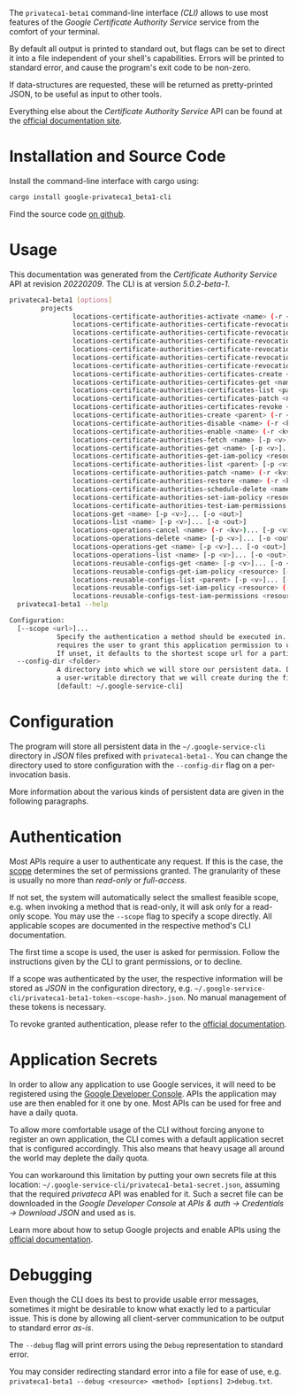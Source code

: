 <!---
DO NOT EDIT !
This file was generated automatically from 'src/generator/templates/cli/README.md.mako'
DO NOT EDIT !
-->
The `privateca1-beta1` command-line interface *(CLI)* allows to use most features of the *Google Certificate Authority Service* service from the comfort of your terminal.

By default all output is printed to standard out, but flags can be set to direct it into a file independent of your shell's
capabilities. Errors will be printed to standard error, and cause the program's exit code to be non-zero.

If data-structures are requested, these will be returned as pretty-printed JSON, to be useful as input to other tools.

Everything else about the *Certificate Authority Service* API can be found at the
[official documentation site](https://cloud.google.com/).

# Installation and Source Code

Install the command-line interface with cargo using:

```bash
cargo install google-privateca1_beta1-cli
```

Find the source code [on github](https://github.com/Byron/google-apis-rs/tree/main/gen/privateca1_beta1-cli).

# Usage

This documentation was generated from the *Certificate Authority Service* API at revision *20220209*. The CLI is at version *5.0.2-beta-1*.

```bash
privateca1-beta1 [options]
        projects
                locations-certificate-authorities-activate <name> (-r <kv>)... [-p <v>]... [-o <out>]
                locations-certificate-authorities-certificate-revocation-lists-get <name> [-p <v>]... [-o <out>]
                locations-certificate-authorities-certificate-revocation-lists-get-iam-policy <resource> [-p <v>]... [-o <out>]
                locations-certificate-authorities-certificate-revocation-lists-list <parent> [-p <v>]... [-o <out>]
                locations-certificate-authorities-certificate-revocation-lists-patch <name> (-r <kv>)... [-p <v>]... [-o <out>]
                locations-certificate-authorities-certificate-revocation-lists-set-iam-policy <resource> (-r <kv>)... [-p <v>]... [-o <out>]
                locations-certificate-authorities-certificate-revocation-lists-test-iam-permissions <resource> (-r <kv>)... [-p <v>]... [-o <out>]
                locations-certificate-authorities-certificates-create <parent> (-r <kv>)... [-p <v>]... [-o <out>]
                locations-certificate-authorities-certificates-get <name> [-p <v>]... [-o <out>]
                locations-certificate-authorities-certificates-list <parent> [-p <v>]... [-o <out>]
                locations-certificate-authorities-certificates-patch <name> (-r <kv>)... [-p <v>]... [-o <out>]
                locations-certificate-authorities-certificates-revoke <name> (-r <kv>)... [-p <v>]... [-o <out>]
                locations-certificate-authorities-create <parent> (-r <kv>)... [-p <v>]... [-o <out>]
                locations-certificate-authorities-disable <name> (-r <kv>)... [-p <v>]... [-o <out>]
                locations-certificate-authorities-enable <name> (-r <kv>)... [-p <v>]... [-o <out>]
                locations-certificate-authorities-fetch <name> [-p <v>]... [-o <out>]
                locations-certificate-authorities-get <name> [-p <v>]... [-o <out>]
                locations-certificate-authorities-get-iam-policy <resource> [-p <v>]... [-o <out>]
                locations-certificate-authorities-list <parent> [-p <v>]... [-o <out>]
                locations-certificate-authorities-patch <name> (-r <kv>)... [-p <v>]... [-o <out>]
                locations-certificate-authorities-restore <name> (-r <kv>)... [-p <v>]... [-o <out>]
                locations-certificate-authorities-schedule-delete <name> (-r <kv>)... [-p <v>]... [-o <out>]
                locations-certificate-authorities-set-iam-policy <resource> (-r <kv>)... [-p <v>]... [-o <out>]
                locations-certificate-authorities-test-iam-permissions <resource> (-r <kv>)... [-p <v>]... [-o <out>]
                locations-get <name> [-p <v>]... [-o <out>]
                locations-list <name> [-p <v>]... [-o <out>]
                locations-operations-cancel <name> (-r <kv>)... [-p <v>]... [-o <out>]
                locations-operations-delete <name> [-p <v>]... [-o <out>]
                locations-operations-get <name> [-p <v>]... [-o <out>]
                locations-operations-list <name> [-p <v>]... [-o <out>]
                locations-reusable-configs-get <name> [-p <v>]... [-o <out>]
                locations-reusable-configs-get-iam-policy <resource> [-p <v>]... [-o <out>]
                locations-reusable-configs-list <parent> [-p <v>]... [-o <out>]
                locations-reusable-configs-set-iam-policy <resource> (-r <kv>)... [-p <v>]... [-o <out>]
                locations-reusable-configs-test-iam-permissions <resource> (-r <kv>)... [-p <v>]... [-o <out>]
  privateca1-beta1 --help

Configuration:
  [--scope <url>]...
            Specify the authentication a method should be executed in. Each scope
            requires the user to grant this application permission to use it.
            If unset, it defaults to the shortest scope url for a particular method.
  --config-dir <folder>
            A directory into which we will store our persistent data. Defaults to
            a user-writable directory that we will create during the first invocation.
            [default: ~/.google-service-cli]

```

# Configuration

The program will store all persistent data in the `~/.google-service-cli` directory in *JSON* files prefixed with `privateca1-beta1-`.  You can change the directory used to store configuration with the `--config-dir` flag on a per-invocation basis.

More information about the various kinds of persistent data are given in the following paragraphs.

# Authentication

Most APIs require a user to authenticate any request. If this is the case, the [scope][scopes] determines the 
set of permissions granted. The granularity of these is usually no more than *read-only* or *full-access*.

If not set, the system will automatically select the smallest feasible scope, e.g. when invoking a
method that is read-only, it will ask only for a read-only scope. 
You may use the `--scope` flag to specify a scope directly. 
All applicable scopes are documented in the respective method's CLI documentation.

The first time a scope is used, the user is asked for permission. Follow the instructions given 
by the CLI to grant permissions, or to decline.

If a scope was authenticated by the user, the respective information will be stored as *JSON* in the configuration
directory, e.g. `~/.google-service-cli/privateca1-beta1-token-<scope-hash>.json`. No manual management of these tokens
is necessary.

To revoke granted authentication, please refer to the [official documentation][revoke-access].

# Application Secrets

In order to allow any application to use Google services, it will need to be registered using the 
[Google Developer Console][google-dev-console]. APIs the application may use are then enabled for it
one by one. Most APIs can be used for free and have a daily quota.

To allow more comfortable usage of the CLI without forcing anyone to register an own application, the CLI
comes with a default application secret that is configured accordingly. This also means that heavy usage
all around the world may deplete the daily quota.

You can workaround this limitation by putting your own secrets file at this location: 
`~/.google-service-cli/privateca1-beta1-secret.json`, assuming that the required *privateca* API 
was enabled for it. Such a secret file can be downloaded in the *Google Developer Console* at 
*APIs & auth -> Credentials -> Download JSON* and used as is.

Learn more about how to setup Google projects and enable APIs using the [official documentation][google-project-new].


# Debugging

Even though the CLI does its best to provide usable error messages, sometimes it might be desirable to know
what exactly led to a particular issue. This is done by allowing all client-server communication to be 
output to standard error *as-is*.

The `--debug` flag will print errors using the `Debug` representation to standard error.

You may consider redirecting standard error into a file for ease of use, e.g. `privateca1-beta1 --debug <resource> <method> [options] 2>debug.txt`.


[scopes]: https://developers.google.com/+/api/oauth#scopes
[revoke-access]: http://webapps.stackexchange.com/a/30849
[google-dev-console]: https://console.developers.google.com/
[google-project-new]: https://developers.google.com/console/help/new/
